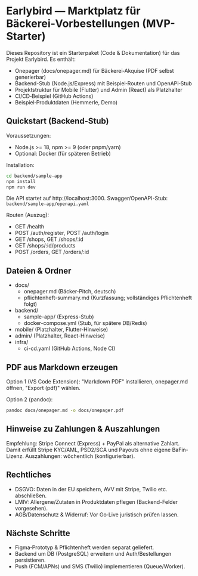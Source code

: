 # Earlybird — Marktplatz für Bäckerei‑Vorbestellungen (MVP-Starter)

Dieses Repository ist ein Starterpaket (Code & Dokumentation) für das Projekt
Earlybird. Es enthält:
- Onepager (docs/onepager.md) für Bäckerei‑Akquise (PDF selbst generierbar)
- Backend-Stub (Node.js/Express) mit Beispiel‑Routen und OpenAPI‑Stub
- Projektstruktur für Mobile (Flutter) und Admin (React) als Platzhalter
- CI/CD‑Beispiel (GitHub Actions)
- Beispiel‑Produktdaten (Hemmerle, Demo)

## Quickstart (Backend-Stub)

Voraussetzungen:
- Node.js >= 18, npm >= 9 (oder pnpm/yarn)
- Optional: Docker (für späteren Betrieb)

Installation:
```bash
cd backend/sample-app
npm install
npm run dev
```

Die API startet auf http://localhost:3000.
Swagger/OpenAPI-Stub: `backend/sample-app/openapi.yaml`

Routen (Auszug):
- GET /health
- POST /auth/register, POST /auth/login
- GET /shops, GET /shops/:id
- GET /shops/:id/products
- POST /orders, GET /orders/:id

## Dateien & Ordner

- docs/
  - onepager.md (Bäcker‑Pitch, deutsch)
  - pflichtenheft-summary.md (Kurzfassung; vollständiges Pflichtenheft folgt)
- backend/
  - sample-app/ (Express-Stub)
  - docker-compose.yml (Stub, für spätere DB/Redis)
- mobile/ (Platzhalter, Flutter-Hinweise)
- admin/ (Platzhalter, React-Hinweise)
- infra/
  - ci-cd.yaml (GitHub Actions, Node CI)

## PDF aus Markdown erzeugen

Option 1 (VS Code Extension): "Markdown PDF" installieren, onepager.md öffnen,
"Export (pdf)" wählen.

Option 2 (pandoc):
```bash
pandoc docs/onepager.md -o docs/onepager.pdf
```

## Hinweise zu Zahlungen & Auszahlungen

Empfehlung: Stripe Connect (Express) + PayPal als alternative Zahlart. Damit
erfüllt Stripe KYC/AML, PSD2/SCA und Payouts ohne eigene BaFin-Lizenz.
Auszahlungen: wöchentlich (konfigurierbar).

## Rechtliches

- DSGVO: Daten in der EU speichern, AVV mit Stripe, Twilio etc. abschließen.
- LMIV: Allergene/Zutaten in Produktdaten pflegen (Backend-Felder vorgesehen).
- AGB/Datenschutz & Widerruf: Vor Go‑Live juristisch prüfen lassen.

## Nächste Schritte

- Figma‑Prototyp & Pflichtenheft werden separat geliefert.
- Backend um DB (PostgreSQL) erweitern und Auth/Bestellungen persistieren.
- Push (FCM/APNs) und SMS (Twilio) implementieren (Queue/Worker).
